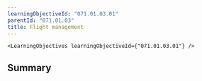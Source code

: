 ```yaml
---
learningObjectiveId: "071.01.03.01"
parentId: "071.01.03"
title: Flight management
---
```


```tsx eval
<LearningObjectives learningObjectiveId={"071.01.03.01"} />
```

## Summary
